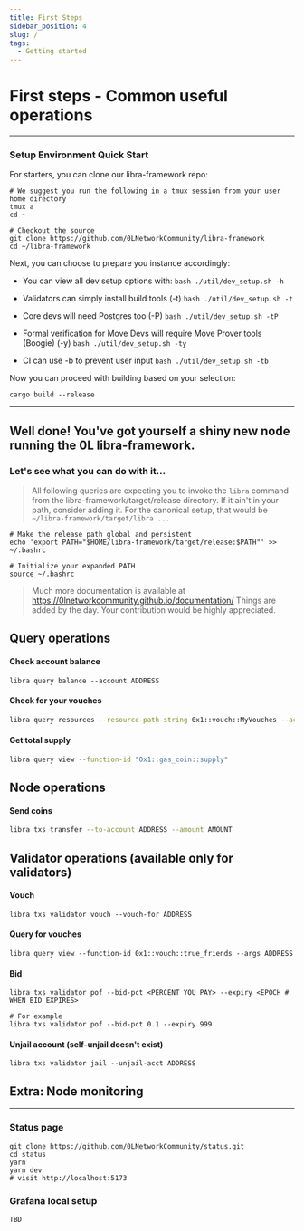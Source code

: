 ```yaml
---
title: First Steps
sidebar_position: 4
slug: /
tags:
  - Getting started
---
```


# First steps - Common useful operations
---

### Setup Environment Quick Start

For starters, you can clone our libra-framework repo:

```
# We suggest you run the following in a tmux session from your user home directory
tmux a
cd ~

# Checkout the source
git clone https://github.com/0LNetworkCommunity/libra-framework
cd ~/libra-framework
```

Next, you can choose to prepare you instance accordingly:

- You can view all dev setup options with:
`bash ./util/dev_setup.sh -h`

- Validators can simply install build tools (-t)
`bash ./util/dev_setup.sh -t`

- Core devs will need Postgres too (-P)
`bash ./util/dev_setup.sh -tP`

- Formal verification for Move Devs will require Move Prover tools (Boogie) (-y)
`bash ./util/dev_setup.sh -ty`

- CI can use -b to prevent user input
`bash ./util/dev_setup.sh -tb`

Now you can proceed with building based on your selection:
```
cargo build --release
```

---

## Well done! You've got yourself a shiny new node running the 0L libra-framework. 

### Let's see what you can do with it...

> All following queries are expecting you to invoke the `libra` command from the libra-framework/target/release directory. If it ain't in your path, consider adding it.
For the canonical setup, that would be `~/libra-framework/target/libra ...`
```
# Make the release path global and persistent
echo 'export PATH="$HOME/libra-framework/target/release:$PATH"' >> ~/.bashrc

# Initialize your expanded PATH
source ~/.bashrc
```

> Much more documentation is available at https://0lnetworkcommunity.github.io/documentation/ Things are added by the day. Your contribution would be highly appreciated.


Query operations
----------------

#### Check account balance

```
libra query balance --account ADDRESS
```

#### Check for your vouches
```bash
libra query resources --resource-path-string 0x1::vouch::MyVouches --account ADDRESS
```

#### Get total supply

```bash
libra query view --function-id "0x1::gas_coin::supply"
```

Node operations
----------------

#### Send coins
```bash
libra txs transfer --to-account ADDRESS --amount AMOUNT
```

Validator operations (available only for validators)
----------------

#### Vouch 
```
libra txs validator vouch --vouch-for ADDRESS
```

#### Query for vouches
```
libra query view --function-id 0x1::vouch::true_friends --args ADDRESS
```

#### Bid
```
libra txs validator pof --bid-pct <PERCENT YOU PAY> --expiry <EPOCH # WHEN BID EXPIRES>

# For example
libra txs validator pof --bid-pct 0.1 --expiry 999
```

#### Unjail account (self-unjail doesn't exist)
```
libra txs validator jail --unjail-acct ADDRESS
```


## Extra: Node monitoring
----------------

### Status page

```
git clone https://github.com/0LNetworkCommunity/status.git
cd status
yarn
yarn dev
# visit http://localhost:5173
```

### Grafana local setup

`TBD`
